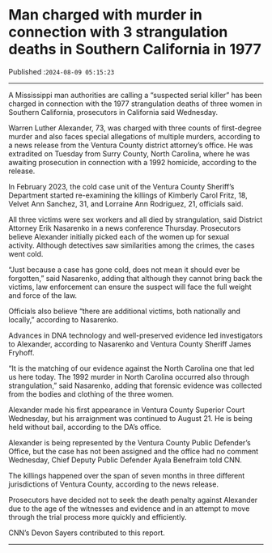 # Man charged with murder in connection with 3 strangulation deaths in Southern California in 1977

Published :`2024-08-09 05:15:23`

---

A Mississippi man authorities are calling a “suspected serial killer” has been charged in connection with the 1977 strangulation deaths of three women in Southern California, prosecutors in California said Wednesday.

Warren Luther Alexander, 73, was charged with three counts of first-degree murder and also faces special allegations of multiple murders, according to a news release from the Ventura County district attorney’s office. He was extradited on Tuesday from Surry County, North Carolina, where he was awaiting prosecution in connection with a 1992 homicide, according to the release.

In February 2023, the cold case unit of the Ventura County Sheriff’s Department started re-examining the killings of Kimberly Carol Fritz, 18, Velvet Ann Sanchez, 31, and Lorraine Ann Rodriguez, 21, officials said.

All three victims were sex workers and all died by strangulation, said District Attorney Erik Nasarenko in a news conference Thursday. Prosecutors believe Alexander initially picked each of the women up for sexual activity. Although detectives saw similarities among the crimes, the cases went cold.

“Just because a case has gone cold, does not mean it should ever be forgotten,” said Nasarenko, adding that although they cannot bring back the victims, law enforcement can ensure the suspect will face the full weight and force of the law.

Officials also believe “there are additional victims, both nationally and locally,” according to Nasarenko.

Advances in DNA technology and well-preserved evidence led investigators to Alexander, according to Nasarenko and Ventura County Sheriff James Fryhoff.

“It is the matching of our evidence against the North Carolina one that led us here today. The 1992 murder in North Carolina occurred also through strangulation,” said Nasarenko, adding that forensic evidence was collected from the bodies and clothing of the three women.

Alexander made his first appearance in Ventura County Superior Court Wednesday, but his arraignment was continued to August 21. He is being held without bail, according to the DA’s office.

Alexander is being represented by the Ventura County Public Defender’s Office, but the case has not been assigned and the office had no comment Wednesday, Chief Deputy Public Defender Ayala Benefraim told CNN.

The killings happened over the span of seven months in three different jurisdictions of Ventura County, according to the news release.

Prosecutors have decided not to seek the death penalty against Alexander due to the age of the witnesses and evidence and in an attempt to move through the trial process more quickly and efficiently.

CNN’s Devon Sayers contributed to this report.

---

